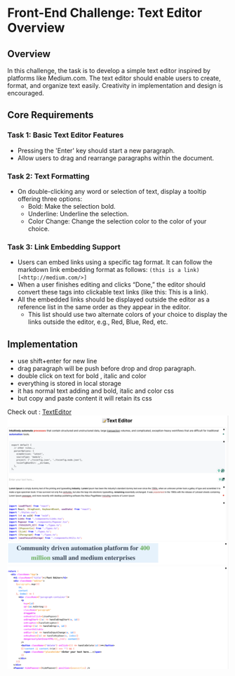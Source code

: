 # Front-End Challenge: Text Editor Overview

## Overview
In this challenge, the task is to develop a simple text editor inspired by platforms like Medium.com. The text editor should enable users to create, format, and organize text easily. Creativity in implementation and design is encouraged.

## Core Requirements

### Task 1: Basic Text Editor Features
- Pressing the 'Enter' key should start a new paragraph.
- Allow users to drag and rearrange paragraphs within the document.

### Task 2: Text Formatting
- On double-clicking any word or selection of text, display a tooltip offering three options:
  - Bold: Make the selection bold.
  - Underline: Underline the selection.
  - Color Change: Change the selection color to the color of your choice.

### Task 3: Link Embedding Support
- Users can embed links using a specific tag format. It can follow the markdown link embedding format as follows: `(this is a link)[<http://medium.com/>]`
- When a user finishes editing and clicks “Done,” the editor should convert these tags into clickable text links (like this: This is a link).
- All the embedded links should be displayed outside the editor as a reference list in the same order as they appear in the editor.
  - This list should use two alternate colors of your choice to display the links outside the editor, e.g., Red, Blue, Red, etc.
                                    

## Implementation
- use shift+enter for new line 
- drag paragraph will be push before drop and drop paragraph.
- double click on text for bold , italic and color 
- everything is stored in local storage 
- it has normal text adding and bold, italic and color css
- but copy and paste content it will retain its css


Check out : [TextEditor](https://kongnitos-editor.vercel.app/)
![Image1](src/assets/img1.png)
![Image2](src/assets/img2.png)

